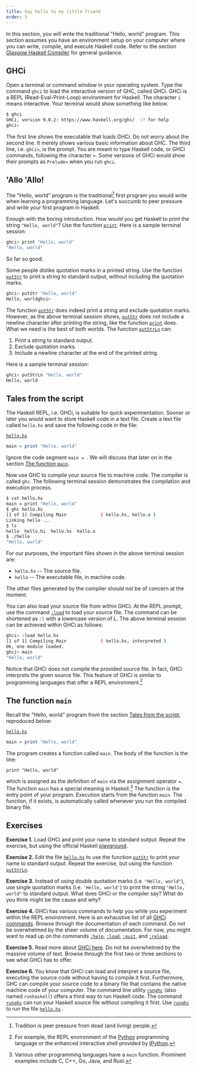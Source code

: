 ```yaml
---
title: Say hello to my little friend
order: 3
---
```


In this section, you will write the traditional "Hello, world" program. This
section assumes you have an environment setup on your computer where you can
write, compile, and execute Haskell code. Refer to the section [Glasgow Haskell
Compiler][ghc] for general guidance.

<!--========================================================================-->

## GHCi

Open a terminal or command window in your operating system. Type the command
`ghci` to load the interactive version of GHC, called GHCi. GHCi is a REPL
(Read-Eval-Print-Loop) environment for Haskell. The character `i` means
interactive. Your terminal would show something like below.

```sh
$ ghci
GHCi, version 9.0.2: https://www.haskell.org/ghc/  :? for help
ghci>
```

The first line shows the executable that loads GHCi. Do not worry about the
second line. It merely shows various basic information about GHC. The third
line, i.e. `ghci>`, is the prompt. You are meant to type Haskell code, or GHCi
commands, following the character `>`. Some versions of GHCi would show their
prompts as `Prelude>` when you run `ghci`.

<!--========================================================================-->

## 'Allo 'Allo!

The "Hello, world" program is the traditional[^a] first program you would write
when learning a programming language. Let's succumb to peer pressure and write
your first program in Haskell.

Enough with the boring introduction. How would you get Haskell to print the
string `"Hello, world"`? Use the function [`print`][print]. Here is a sample
terminal session:

```sh
ghci> print "Hello, world"
"Hello, world"
```

So far so good.

Some people dislike quotation marks in a printed string. Use the function
[`putStr`][putStr] to print a string to standard output, without including the
quotation marks.

```sh
ghci> putStr "Hello, world"
Hello, worldghci>
```

The function [`putStr`][putStr] does indeed print a string and exclude quotation
marks. However, as the above terminal session shows, [`putStr`][putStr] does not
include a newline character after printing the string, like the function
[`print`][print] does. What we need is the best of both worlds. The function
[`putStrLn`][putStrLn] can:

1. Print a string to standard output.
1. Exclude quotation marks.
1. Include a newline character at the end of the printed string.

Here is a sample terminal session:

```sh
ghci> putStrLn "Hello, world"
Hello, world
```

<!--========================================================================-->

## Tales from the script

The Haskell REPL, i.e. GHCi, is suitable for quick experimentation. Sooner or
later you would want to store Haskell code in a text file. Create a text file
called `hello.hs` and save the following code in the file:

[`hello.hs`](https://github.com/quacksouls/haskyll/blob/main/assets/src/hello/hello.hs)
```haskell
main = print "Hello, world"
```

Ignore the code segment `main = `. We will discuss that later on in the section
[The function `main`](#the-function-main).

Now use GHC to compile your source file to machine code. The compiler is called
`ghc`. The following terminal session demonstrates the compilation and execution
process.

```sh
$ cat hello.hs
main = print "Hello, world"
$ ghc hello.hs
[1 of 1] Compiling Main             ( hello.hs, hello.o )
Linking hello ...
$ ls
hello  hello.hi  hello.hs  hello.o
$ ./hello
"Hello, world"
```

For our purposes, the important files shown in the above terminal session are:

-   `hello.hs` -- The source file.
-   `hello` -- The executable file, in machine code.

The other files generated by the compiler should not be of concern at the
moment.

You can also load your source file from within GHCi. At the REPL prompt, use the
command [`:load`][ghciLoad] to load your source file. The command can be
shortened as `:l` with a lowercase version of L. The above terminal session can
be achieved within GHCi as follows:

```sh
ghci> :load hello.hs
[1 of 1] Compiling Main             ( hello.hs, interpreted )
Ok, one module loaded.
ghci> main
"Hello, world"
```

Notice that GHCi does not compile the provided source file. In fact, GHCi
interprets the given source file. This feature of GHCi is similar to programming
languages that offer a REPL environment.[^b]

<!--========================================================================-->

## The function `main`

Recall the "Hello, world" program from the section
[Tales from the script](#tales-from-the-script), reproduced below:

[`hello.hs`](https://github.com/quacksouls/haskyll/blob/main/assets/src/hello/hello.hs)
```haskell
main = print "Hello, world"
```

The program creates a function called `main`. The body of the function is the
line:

`print "Hello, world"`

which is assigned as the definition of `main` via the assignment operator `=`.
The function `main` has a special meaning in Haskell.[^c] The function is the
entry point of your program. Execution starts from the function `main`. The
function, if it exists, is automatically called whenever you run the compiled
binary file.

<!--========================================================================-->

## Exercises

<!-- prettier-ignore-start -->
<strong>Exercise 1.</strong> Load GHCi and print your name to standard output. Repeat the exercise, but using
the official Haskell [playground][playground].
<!-- prettier-ignore-end -->

<!-- prettier-ignore-start -->
<strong>Exercise 2.</strong> Edit the file
[`hello.hs`](https://github.com/quacksouls/haskyll/blob/main/assets/src/hello/hello.hs)
to use the function [`putStr`][putStr] to print your name to standard
output. Repeat the exercise, but using the function [`putStrLn`][putStrLn].
<!-- prettier-ignore-end -->

<!-- prettier-ignore-start -->
<strong>Exercise 3.</strong> Instead of using double quotation marks (i.e. `"Hello, world"`), use single
quotation marks (i.e. `'Hello, world'`) to print the string `"Hello, world"` to
standard output. What does GHCi or the compiler say? What do you think might be
the cause and why?
<!-- prettier-ignore-end -->

<!-- prettier-ignore-start -->
<strong>Exercise 4.</strong> GHCi has various commands to help you while you experiment within the REPL
environment. Here is an exhaustive list of all
[GHCi commands][ghciCommands]. Browse through the documentation of each
command. Do not be overwhelmed by the sheer volume of documentation. For now,
you might want to read up on the commands [`:help`][ghciHelp],
[`:load`][ghciLoad], [`:quit`][ghciQuit], and [`:reload`][ghciReload].
<!-- prettier-ignore-end -->

<!-- prettier-ignore-start -->
<strong>Exercise 5.</strong> Read more about [GHCi here][ghci]. Do not be overwhelmed by the massive volume
of text. Browse through the first two or three sections to see what GHCi has to
offer.
<!-- prettier-ignore-end -->

<!-- prettier-ignore-start -->
<strong>Exercise 6.</strong> You know that GHCi can load and interpret a source file, executing the source
code without having to compile it first. Furthermore, GHC can compile your
source code to a binary file that contains the native machine code of your
computer. The command line utility [`runghc`][runghc] (also named `runhaskell`)
offers a third way to run Haskell code. The command [`runghc`][runghc] can run
your Haskell source file without compiling it first. Use [`runghc`][runghc] to
run the file
[`hello.hs`](https://github.com/quacksouls/haskyll/blob/main/assets/src/hello/hello.hs)
.
<!-- prettier-ignore-end -->

<!--========================================================================-->

[^a]: Tradition is peer pressure from dead (and living) people.
[^b]:
    For example, the REPL environment of the [Python][python] programming
    language or the enhanced interactive shell provided by [IPython][ipython].

[^c]:
    Various other programming languages have a `main` function. Prominent
    examples include C, C++, Go, Java, and Rust.

<!--========================================================================-->

<!-- prettier-ignore-start -->
[ghc]: ../hello_ghc
[ghci]: https://web.archive.org/web/20231202214753/https://downloads.haskell.org/ghc/latest/docs/users_guide/ghci.html
[ghciCommands]: https://web.archive.org/web/20231202214753/https://downloads.haskell.org/ghc/latest/docs/users_guide/ghci.html#ghci-commands
[ghciHelp]: https://web.archive.org/web/20231202214753/https://downloads.haskell.org/ghc/latest/docs/users_guide/ghci.html#ghci-cmd-:help
[ghciLoad]: https://web.archive.org/web/20231202214753/https://downloads.haskell.org/ghc/latest/docs/users_guide/ghci.html#ghci-cmd-:load
[ghciQuit]: https://web.archive.org/web/20231202214753/https://downloads.haskell.org/ghc/latest/docs/users_guide/ghci.html#ghci-cmd-:quit
[ghciReload]: https://web.archive.org/web/20231202214753/https://downloads.haskell.org/ghc/latest/docs/users_guide/ghci.html#ghci-cmd-:reload
[ipython]: https://ipython.org
[playground]: https://play.haskell.org
[print]: https://web.archive.org/web/20231202002935/https://hackage.haskell.org/package/base-4.19.0.0/docs/Prelude.html#v:print
[putStr]: https://web.archive.org/web/20231202002935/https://hackage.haskell.org/package/base-4.19.0.0/docs/Prelude.html#v:putStr
[putStrLn]: https://web.archive.org/web/20231202002935/https://hackage.haskell.org/package/base-4.19.0.0/docs/Prelude.html#v:putStrLn
[python]: https://www.python.org
[runghc]: https://web.archive.org/web/20231202215621/https://downloads.haskell.org/ghc/latest/docs/users_guide/runghc.html
<!-- prettier-ignore-end -->
